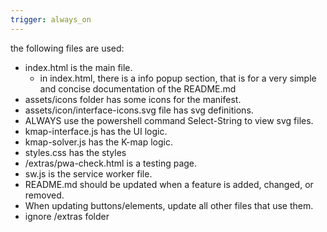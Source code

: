 ```yaml
---
trigger: always_on
---
```


the following files are used:
- index.html is the main file.
  - in index.html, there is a info popup section, that is for a very simple and concise documentation of the README.md
- assets/icons folder has some icons for the manifest.
- assets/icon/interface-icons.svg file has svg definitions. 
- ALWAYS use the powershell command Select-String to view svg files.
- kmap-interface.js has the UI logic.
- kmap-solver.js has the K-map logic.
- styles.css has the styles
- /extras/pwa-check.html is a testing page.
- sw.js is the service worker file.
- README.md should be updated when a feature is added, changed, or removed.
- When updating buttons/elements, update all other files that use them.
- ignore /extras folder
